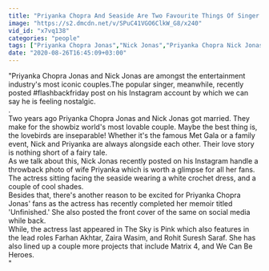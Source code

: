 ```yaml
---
title: "Priyanka Chopra And Seaside Are Two Favourite Things Of Singer Nick Jonas"
image: "https://s2.dmcdn.net/v/SPuC41VGO6ClkW_G8/x240"
vid_id: "x7vq138"
categories: "people"
tags: ["Priyanka Chopra Jonas","Nick Jonas","Priyanka Chopra Nick Jonas Thanksgiving"]
date: "2020-08-26T16:45:09+03:00"
---
```

&quot;Priyanka Chopra Jonas and Nick Jonas are amongst the entertainment industry's most iconic couples.The popular singer, meanwhile, recently posted #flashbackfriday post on his Instagram account by which we can say he is feeling nostalgic.    <br>.  <br>Two years ago Priyanka Chopra Jonas and Nick Jonas got married. They make for the showbiz world's most lovable couple. Maybe the best thing is, the lovebirds are inseparable! Whether it's the famous Met Gala or a family event, Nick and Priyanka are always alongside each other. Their love story is nothing short of a fairy tale.   <br>As we talk about this, Nick Jonas recently posted on his Instagram handle a throwback photo of wife Priyanka which is worth a glimpse for all her fans. The actress sitting facing the seaside wearing a white crochet dress, and a couple of cool shades.  <br>Besides that, there's another reason to be excited for Priyanka Chopra Jonas' fans as the actress has recently completed her memoir titled 'Unfinished.' She also posted the front cover of the same on social media while back.   <br>While, the actress last appeared in The Sky is Pink which also features in the lead roles Farhan Akhtar, Zaira Wasim, and Rohit Suresh Saraf. She has also lined up a couple more projects that include Matrix 4, and We Can Be Heroes.  <br>&quot;
